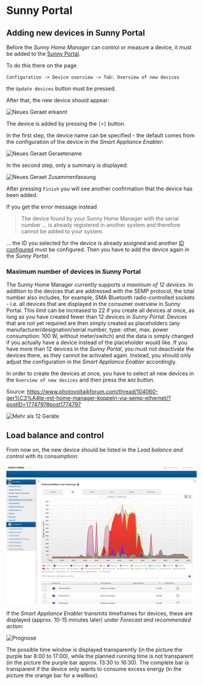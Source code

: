 # Sunny Portal
## Adding new devices in Sunny Portal
Before the *Sunny Home Manager* can control or measure a device, it must be added to the [Sunny Portal](https://www.sunnyportal.com/).

To do this there on the page
```
Configuration -> Device overview -> Tab: Overview of new devices
```
the `Update devices` button must be pressed.

After that, the new device should appear:

![Neues Geraet erkannt](../pics/shm/NeuesGeraetErkannt.png)

The device is added by pressing the `[+]` button.

In the first step, the device name can be specified - the default comes from the configuration of the device in the *Smart Appliance Enabler*:

![Neues Geraet Geraetename](../pics/shm/NeuesGeraet_Geraetename.png)

In the second step, only a summary is displayed:

![Neues Geraet Zusammenfassung](../pics/shm/NeuesGeraet_Zusammenfassung.png)

After pressing `Finish` you will see another confirmation that the device has been added.

If you get the error message instead

> The device found by your Sunny Home Manager with the serial number ... is already registered in another system and therefore cannot be added to your system.

... the ID you selected for the device is already assigned and another [ID configured](Appliance_EN.md#id) must be configured. Then you have to add the device again in the *Sunny Portal*.

### Maximum number of devices in Sunny Portal
<a name="max-devices">

The Sunny Home Manager currently supports *a maximum of 12 devices*. In addition to the devices that are addressed with the SEMP protocol, the total number also includes, for example, SMA Bluetooth radio-controlled sockets - i.e. all devices that are displayed in the consumer overview in Sunny Portal. This limit can be increased to 22 if you create all devices at once, as long as you have created fewer than 12 devices in *Sunny Portal*. Devices that are not yet required are then simply created as placeholders (any manufacturer/designation/serial number, type: other, max. power consumption: 100 W, without meter/switch) and the data is simply changed if you actually have a device instead of the placeholder would like. If you have more than 12 devices in the *Sunny Portal*, you must not deactivate the devices there, as they cannot be activated again. Instead, you should only adjust the configuration in the *Smart Appliance Enabler* accordingly.

In order to create the devices at once, you have to select all new devices in the `Overview of new devices` and then press the `Add` button.

Source: https://www.photovoltaikforum.com/thread/104060-ger%C3%A4te-mit-home-manager-koppeln-via-semp-ethernet/?postID=1774797#post1774797

![Mehr als 12 Geräte](../pics/shm/MehrAls12Geraete.png)

## Load balance and control
From now on, the new device should be listed in the *Load balance and control* with its consumption:

![Verbraucherbilanz](../pics/shm/Verbraucherbilanz.png)

If the *Smart Appliance Enabler* transmits timeframes for devices, these are displayed (approx. 10-15 minutes later) under *Forecast and recommended action*:

![Prognose](../pics/shm/PrognoseMitEingeplantenGeraeten.png)

The possible time window is displayed transparently (in the picture the purple bar 8:00 to 17:00), while the planned running time is not transparent (in the picture the purple bar approx. 13:30 to 16:30).
The complete bar is transparent if the device only wants to consume excess energy (in the picture the orange bar for a wallbox).
